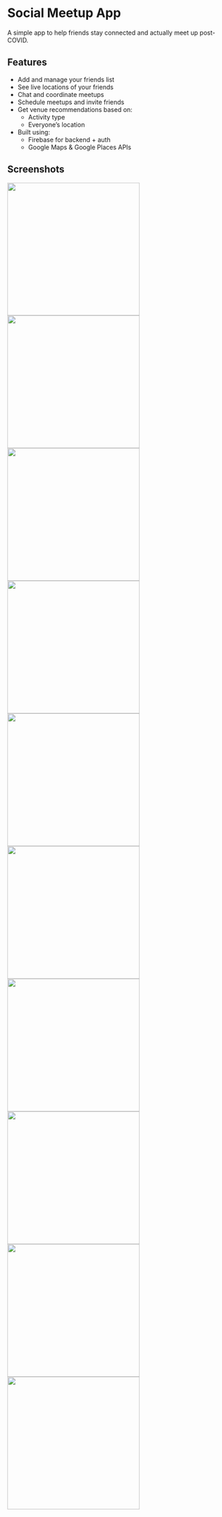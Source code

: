 # Social Meetup App

A simple app to help friends stay connected and actually meet up post-COVID.

## Features

- Add and manage your friends list
- See live locations of your friends
- Chat and coordinate meetups
- Schedule meetups and invite friends
- Get venue recommendations based on:
  - Activity type
  - Everyone’s location
- Built using:
  - Firebase for backend + auth
  - Google Maps & Google Places APIs

## Screenshots

<img src="assets/WhatsApp Image 2021-05-13 at 11.36.35.jpeg" width="300"/>
<br/>
<img src="assets/WhatsApp Image 2021-05-13 at 18.49.06.jpeg" width="300"/>
<br/>
<img src="assets/WhatsApp Image 2021-05-13 at 18.58.23.jpeg" width="300"/>
<br/>
<img src="assets/WhatsApp Image 2021-05-13 at 19.14.12 (1).jpeg" width="300"/>
<br/>
<img src="assets/WhatsApp Image 2021-05-13 at 19.14.12.jpeg" width="300"/>
<br/>
<img src="assets/WhatsApp Image 2021-05-14 at 18.34.41.jpeg" width="300"/>
<br/>
<img src="assets/WhatsApp Image 2021-05-27 at 10.51.10 (1).jpeg" width="300"/>
<br/>
<img src="assets/WhatsApp Image 2021-05-27 at 10.51.10 (2).jpeg" width="300"/>
<br/>
<img src="assets/WhatsApp Image 2021-05-27 at 10.51.10 (3).jpeg" width="300"/>
<br/>
<img src="assets/WhatsApp Image 2021-05-27 at 10.51.10.jpeg" width="300"/>
